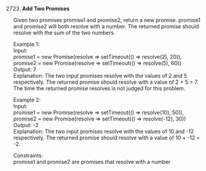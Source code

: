 2723. **Add Two Promises**

Given two promises promise1 and promise2, return a new promise. promise1 and promise2 will both resolve with a number. The returned promise should resolve with the sum of the two numbers.<br>
 

Example 1:<br>
Input: <br>
promise1 = new Promise(resolve => setTimeout(() => resolve(2), 20)), <br>
promise2 = new Promise(resolve => setTimeout(() => resolve(5), 60))<br>
Output: 7<br>
Explanation: The two input promises resolve with the values of 2 and 5 respectively. The returned promise should resolve with a value of 2 + 5 = 7. The time the returned promise resolves is not judged for this problem.<br>

Example 2:<br>
Input: <br>
promise1 = new Promise(resolve => setTimeout(() => resolve(10), 50)), <br>
promise2 = new Promise(resolve => setTimeout(() => resolve(-12), 30))<br>
Output: -2<br>
Explanation: The two input promises resolve with the values of 10 and -12 respectively. The returned promise should resolve with a value of 10 + -12 = -2.<br>

Constraints:<br>
promise1 and promise2 are promises that resolve with a number
